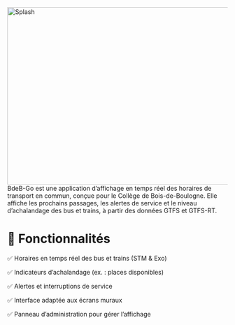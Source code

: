  <img width="1217" height="406" alt="Splash" src="https://github.com/user-attachments/assets/e88cf353-8a60-4702-8c12-4265d9939740" />
BdeB-Go est une application d’affichage en temps réel des horaires de transport en commun, conçue pour le Collège de Bois-de-Boulogne. Elle affiche les prochains passages, les alertes de service et le niveau d’achalandage des bus et trains, à partir des données GTFS et GTFS-RT.

# 📌 Fonctionnalités
✅ Horaires en temps réel des bus et trains (STM & Exo)

✅ Indicateurs d’achalandage (ex. : places disponibles)

✅ Alertes et interruptions de service

✅ Interface adaptée aux écrans muraux

✅ Panneau d’administration pour gérer l’affichage




